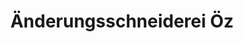 ---
title: "Änderungsschneiderei Öz"
url: /paderborn/aenderungsschneiderei-oez/
shop: Schneiderei
---
